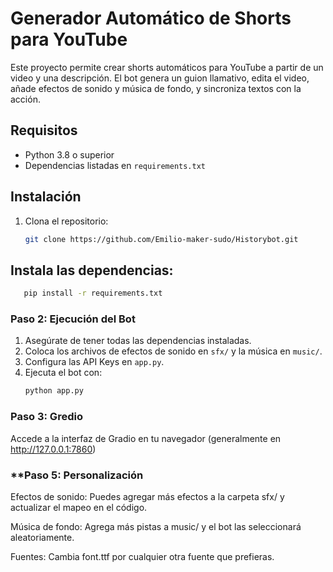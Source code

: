 # Generador Automático de Shorts para YouTube

Este proyecto permite crear shorts automáticos para YouTube a partir de un video y una descripción. El bot genera un guion llamativo, edita el video, añade efectos de sonido y música de fondo, y sincroniza textos con la acción.

## Requisitos

- Python 3.8 o superior
- Dependencias listadas en `requirements.txt`

## Instalación

1. Clona el repositorio:
   ```bash
   git clone https://github.com/Emilio-maker-sudo/Historybot.git

## Instala las dependencias:
```bash
   pip install -r requirements.txt
```
### **Paso 2: Ejecución del Bot**
1. Asegúrate de tener todas las dependencias instaladas.
2. Coloca los archivos de efectos de sonido en `sfx/` y la música en `music/`.
3. Configura las API Keys en `app.py`.
4. Ejecuta el bot con:
   ```bash
   python app.py
   
### **Paso 3: Gredio**
Accede a la interfaz de Gradio en tu navegador (generalmente en http://127.0.0.1:7860)


### **Paso 5: Personalización
Efectos de sonido: Puedes agregar más efectos a la carpeta sfx/ y actualizar el mapeo en el código.

Música de fondo: Agrega más pistas a music/ y el bot las seleccionará aleatoriamente.

Fuentes: Cambia font.ttf por cualquier otra fuente que prefieras.
